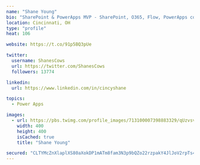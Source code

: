 ```yaml
---
name: "Shane Young"
bio: "SharePoint & PowerApps MVP - SharePoint, O365, Flow, PowerApps consulting? @PowerApps911 | Pure Snark? You found it."
location: Cincinnati, OH
type: "profile"
heat: 106

website: https://t.co/91p5BQ3pUe

twitter:
  username: ShanesCows
  url: https://twitter.com/ShanesCows
  followers: 13774

linkedin:
  url: https://www.linkedin.com/in/cincyshane

topics:
  - Power Apps

images:
  - url: https://pbs.twimg.com/profile_images/713100007398883329/qUzvsvQ3_400x400.jpg
    width: 400
    height: 400
    isCached: true
    title: "Shane Young"

secured: "CLTYMcZnXlaplXS80aXokDP1mATm8fam3N3p9bQZo22rzpakY4JlJoV2rpTs4MqjKSVqhipztQdGodB8mSlT5pDpni4oqOORIuDBvCJDTGecw/kPTd2wrDlupzMsOQ19YJWUoTZVmSy69Ot3tBSg6+mf2aU2WwD2KTmMWuIV9M644rZ9JoU/MotoSrZmnSBpAeLjle0NOzx4k6p3bz7s+kvftI4gqg1AN2fITb/OZjD419tHl/46D4VEHATZ1wiIJLMBbtTOK4FCUov44zudFGsnqleU6RLnr2EuF4PwOjZdzHsW1pJwedpTE4ZjWBIaorI+nE5KJfuTv7+2Ohb/HJQthCy4swdoEfo1hupahZR4RlT7rn8AZ/IjGkyuAqU7v9d1L72YclGXREjqIdI19hdLLIDn1NHBvFXKMHTriOc=;6xpzW9KRC91h1DSN0e5Elg=="
---
```


